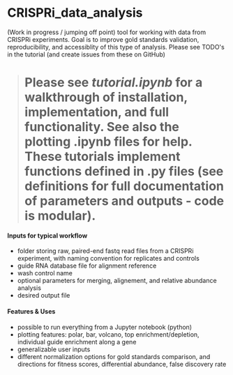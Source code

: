 # CRISPRi_data_analysis
(Work in progress / jumping off point) tool for working with data from CRISPRi experiments. Goal is to improve gold standards validation, reproducibility, and accessiblity of this type of analysis. Please see TODO's in the tutorial (and create issues from these on GitHub)

> # Please see ***tutorial.ipynb*** for a walkthrough of installation, implementation, and full functionality. See also the plotting .ipynb files for help. These tutorials implement functions defined in .py files (see definitions for full documentation of parameters and outputs - code is modular).

#### Inputs for typical workflow
- folder storing raw, paired-end fastq read files from a CRISPRi experiment, with naming convention for replicates and controls
- guide RNA database file for alignment reference
- wash control name
- optional parameters for merging, alignement, and relative abundance analysis
- desired output file

#### Features & Uses
- possible to run everything from a Jupyter notebook (python)
- plotting features: polar, bar, volcano, top enrichment/depletion, individual guide enrichment along a gene
- generalizable user inputs
- different normalization options for gold standards comparison, and directions for fitness scores, differential abundance, false discovery rate